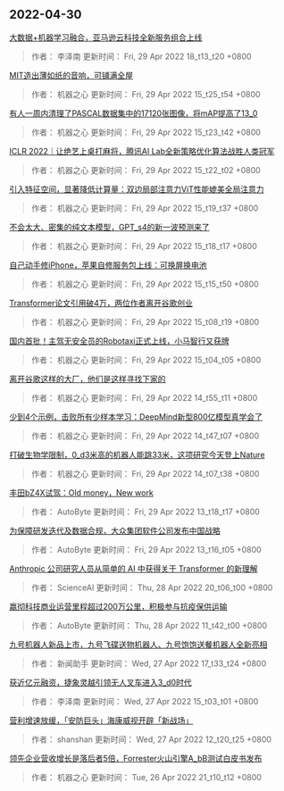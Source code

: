 
## 2022-04-30

 [大数据+机器学习融合，亚马逊云科技全新服务组合上线](https://www.jiqizhixin.com/articles/2022-04-29-15)

> 作者： 李泽南  更新时间： Fri, 29 Apr 2022 18_t13_t20 +0800

 [MIT造出薄如纸的音响，可铺满全屋](https://www.jiqizhixin.com/articles/2022-04-29-14)

> 作者： 机器之心  更新时间： Fri, 29 Apr 2022 15_t25_t54 +0800

 [有人一周内清理了PASCAL数据集中的17120张图像，将mAP提高了13_0](https://www.jiqizhixin.com/articles/2022-04-29-13)

> 作者： 机器之心  更新时间： Fri, 29 Apr 2022 15_t23_t42 +0800

 [ICLR 2022｜让绝艺上桌打麻将，腾讯AI Lab全新策略优化算法战胜人类冠军](https://www.jiqizhixin.com/articles/2022-04-29-12)

> 作者： 机器之心  更新时间： Fri, 29 Apr 2022 15_t22_t02 +0800

 [引入特征空间，显著降低计算量：双边局部注意力ViT性能媲美全局注意力](https://www.jiqizhixin.com/articles/2022-04-29-11)

> 作者： 机器之心  更新时间： Fri, 29 Apr 2022 15_t19_t37 +0800

 [不会太大、密集的纯文本模型，GPT_s4的新一波预测来了](https://www.jiqizhixin.com/articles/2022-04-29-10)

> 作者： 机器之心  更新时间： Fri, 29 Apr 2022 15_t18_t17 +0800

 [自己动手修iPhone，苹果自修服务包上线：可换屏换电池](https://www.jiqizhixin.com/articles/2022-04-29-9)

> 作者： 机器之心  更新时间： Fri, 29 Apr 2022 15_t15_t50 +0800

 [Transformer论文引用破4万，两位作者离开谷歌创业](https://www.jiqizhixin.com/articles/2022-04-29-8)

> 作者： 机器之心  更新时间： Fri, 29 Apr 2022 15_t08_t19 +0800

 [国内首批！主驾无安全员的Robotaxi正式上线，小马智行又获牌](https://www.jiqizhixin.com/articles/2022-04-29-7)

> 作者： 机器之心  更新时间： Fri, 29 Apr 2022 15_t04_t05 +0800

 [离开谷歌这样的大厂，他们是这样寻找下家的](https://www.jiqizhixin.com/articles/2022-04-29-6)

> 作者： 机器之心  更新时间： Fri, 29 Apr 2022 14_t55_t11 +0800

 [少到4个示例，击败所有少样本学习：DeepMind新型800亿模型真学会了](https://www.jiqizhixin.com/articles/2022-04-29-5)

> 作者： 机器之心  更新时间： Fri, 29 Apr 2022 14_t47_t07 +0800

 [打破生物学限制，0_d3米高的机器人能跳33米，这项研究今天登上Nature](https://www.jiqizhixin.com/articles/2022-04-29-4)

> 作者： 机器之心  更新时间： Fri, 29 Apr 2022 14_t07_t38 +0800

 [丰田bZ4X试驾：Old money，New work](https://www.jiqizhixin.com/articles/2022-04-29-3)

> 作者： AutoByte  更新时间： Fri, 29 Apr 2022 13_t18_t17 +0800

 [为保障研发迭代及数据合规，大众集团软件公司发布中国战略](https://www.jiqizhixin.com/articles/2022-04-29-2)

> 作者： AutoByte  更新时间： Fri, 29 Apr 2022 13_t16_t05 +0800

 [Anthropic 公司研究人员从简单的 AI 中获得关于 Transformer 的新理解](https://www.jiqizhixin.com/articles/2022-04-28-4)

> 作者： ScienceAI  更新时间： Thu, 28 Apr 2022 20_t06_t00 +0800

 [嬴彻科技商业运营里程超过200万公里，积极参与抗疫保供运输](https://www.jiqizhixin.com/articles/2022-04-28-2)

> 作者： AutoByte  更新时间： Thu, 28 Apr 2022 11_t42_t00 +0800

 [九号机器人新品上市，九号飞碟送物机器人、九号饱饱送餐机器人全新亮相](https://www.jiqizhixin.com/articles/2022-04-27-4)

> 作者： 新闻助手  更新时间： Wed, 27 Apr 2022 17_t33_t24 +0800

 [获近亿元融资，捷象灵越引领无人叉车进入3_d0时代](https://www.jiqizhixin.com/articles/2022-04-27-3)

> 作者： 李泽南  更新时间： Wed, 27 Apr 2022 15_t03_t01 +0800

 [营利增速放缓，「安防巨头」海康威视开辟「新战场」](https://www.jiqizhixin.com/articles/2022-04-27-2)

> 作者： shanshan  更新时间： Wed, 27 Apr 2022 12_t20_t25 +0800

 [领先企业营收增长是落后者5倍，Forrester火山引擎A_bB测试白皮书发布](https://www.jiqizhixin.com/articles/2022-04-26-8)

> 作者： 机器之心  更新时间： Tue, 26 Apr 2022 21_t10_t12 +0800
